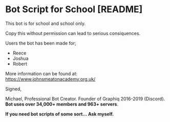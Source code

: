 # Bot Script for School [README]

This bot is for school and school only.

Copy this without permission can lead to serious consiquences.


Users the bot has been made for;

- Reece
- Joshua
- Robert


More information can be found at: https://www.johnsmeatonacademy.org.uk/

Signed,

Michael,
Professional Bot Creator.
Founder of Graphiq 2016-2019 (Discord).
__Bot uses over 34,000+ members and 963+ servers__.


__If you need bot scripts of some sort... Ask myself.__
